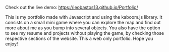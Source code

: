 Check out the live demo: https://leobastos13.github.io/Portfolio/

This is my portfolio made with Javascript and using the kaboom.js library. It consists on a small mini game where you can explore the map and find out more about me as you bump into several objects.
You also have the option to see my resume and projects without playing the game, by checking those respective sections of the website.
This a web only portfolio. Hope you enjoy!
